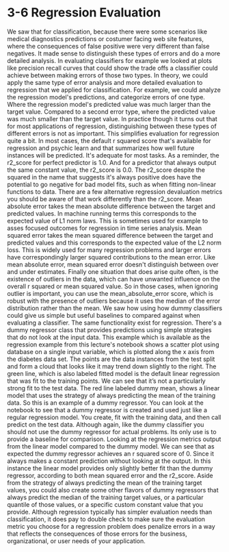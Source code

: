 # 3-6 Regression Evaluation

We saw that for classification, because there were some scenarios like medical diagnostics predictions or costumer facing web site features, where the consequences of false positive were very different than false negatives. It made sense to distinguish these types of errors and do a more detailed analysis. In evaluating classifiers for example we looked at plots like precision recall curves that could show the trade offs a classifier could achieve between making errors of those two types. In theory, we could apply the same type of error analysis and more detailed evaluation to regression that we applied for classification. For example, we could analyze the regression model's predictions, and categorize errors of one type. Where the regression model's predicted value was much larger than the target value. Compared to a second error type, where the predicted value was much smaller than the target value. In practice though it turns out that for most applications of regression, distinguishing between these types of different errors is not as important. This simplifies evaluation for regression quite a bit. In most cases, the default r squared score that's available for regression and psychic learn and that summarizes how well future instances will be predicted. It's adequate for most tasks. As a reminder, the r2_score for perfect predictor is 1.0. And for a predictor that always output the same constant value, the r2_score is 0.0. The r2_score despite the squared in the name that suggests it's always positive does have the potential to go negative for bad model fits, such as when fitting non-linear functions to data. There are a few alternative regression devaluation metrics you should be aware of that work differently than the r2_score. Mean absolute error takes the mean absolute difference between the target and predicted values. In machine running terms this corresponds to the expected value of L1 norm laws. This is sometimes used for example to asses focused outcomes for regression in time series analysis. Mean squared error takes the mean squared difference between the target and predicted values and this corresponds to the expected value of the L2 norm loss. This is widely used for many regression problems and larger errors have correspondingly larger squared contributions to the mean error. Like mean absolute error, mean squared error doesn't distinguish between over and under estimates. Finally one situation that does arise quite often, is the existence of outliers in the data, which can have unwanted influence on the overall r squared or mean squared value. So in those cases, when ignoring outlier is important, you can use the mean_absolute_error score, which is robust with the presence of outliers because it uses the median of the error distribution rather than the mean. We saw how using how dummy classifiers could give us simple but useful baselines to compared against when evaluating a classifier. The same functionality exist for regression. There's a dummy regressor class that provides predictions using simple strategies that do not look at the input data. This example which is available as the regression example from this lecture's notebook shows a scatter plot using database on a single input variable, which is plotted along the x axis from the diabetes data set. The points are the data instances from the test split and form a cloud that looks like it may trend down slightly to the right. The green line, which is also labeled fitted model is the default linear regression that was fit to the training points. We can see that it’s not a particularly strong fit to the test data. The red line labeled dummy mean, shows a linear model that uses the strategy of always predicting the mean of the training data. So this is an example of a dummy regressor. You can look at the notebook to see that a dummy regressor is created and used just like a regular regression model. You create, fit with the training data, and then call predict on the test data. Although again, like the dummy classifier you should not use the dummy regressor for actual problems. Its only use is to provide a baseline for comparison. Looking at the regression metrics output from the linear model compared to the dummy model. We can see that as expected the dummy regressor achieves an r squared score of 0. Since it always makes a constant prediction without looking at the output. In this instance the linear model provides only slightly better fit than the dummy regressor, according to both mean squared error and the r2_score. Aside from the strategy of always predicting the mean of the training target values, you could also create some other flavors of dummy regressors that always predict the median of the training target values, or a particular quantile of those values, or a specific custom constant value that you provide. Although regression typically has simpler evaluation needs than classification, it does pay to double check to make sure the evaluation metric you choose for a regression problem does penalize errors in a way that reflects the consequences of those errors for the business, organizational, or user needs of your application.